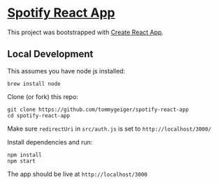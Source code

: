 # [Spotify React App](https://tommygeiger.com/spotify-react-app)

This project was bootstrapped with [Create React App](https://github.com/facebook/create-react-app).

## Local Development

This assumes you have node js installed: 
```
brew install node
```

Clone (or fork) this repo:
```
git clone https://github.com/tommygeiger/spotify-react-app
cd spotify-react-app
```

Make sure `redirectUri` in `src/auth.js` is set to `http://localhost/3000/`

Install dependencies and run:
```
npm install
npm start
```

The app should be live at `http://localhost/3000`
